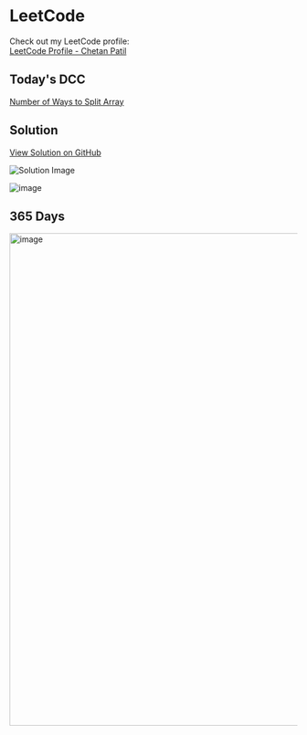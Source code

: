 # LeetCode

Check out my LeetCode profile:  
[LeetCode Profile - Chetan Patil](https://leetcode.com/red_wizards_11/)

## Today's DCC
[Number of Ways to Split Array](https://leetcode.com/problems/number-of-ways-to-split-array/?envType=daily-question&envId=2025-01-03)

## Solution
[View Solution on GitHub](https://github.com/Chetan-Patil-52/LeetCode/blob/main/Year_2025/January/Day_08/3042.%20Count%20Prefix%20and%20Suffix%20Pairs%20I.cpp)

![Solution Image](https://github.com/user-attachments/assets/346b7a18-08b8-4786-8b36-840024e29c30)

![image](https://github.com/user-attachments/assets/79a1551f-b023-4b6c-b5a8-9d7ddfe45c19)

## 365 Days 
<img width="1884" height="863" alt="image" src="https://github.com/user-attachments/assets/c9f733d5-9347-489f-973a-e547b3a3ab76" />
